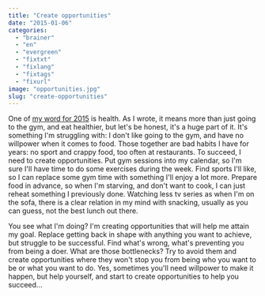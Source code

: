 ```yaml
---
title: "Create opportunities"
date: "2015-01-06"
categories: 
  - "brainer"
  - "en"
  - "evergreen"
  - "fixtxt"
  - "fixlang"
  - "fixtags"
  - "fixurl"
image: "opportunities.jpg"
slug: "create-opportunities"
---
```


One of [my word for 2015](http://fred.dev/My-3-words-for-2015/ "My 3 words for 2015") is health. As I wrote, it means more than just going to the gym, and eat healthier, but let's be honest, it's a huge part of it. It's something I'm struggling with: I don't like going to the gym, and have no willpower when it comes to food. Those together are bad habits I have for years: no sport and crappy food, too often at restaurants. To succeed, I need to create opportunities. Put gym sessions into my calendar, so I'm sure I'll have time to do some exercises during the week. Find sports I'll like, so I can replace some gym time with something I'll enjoy a lot more. Prepare food in advance, so when I'm starving, and don't want to cook, I can just reheat something I previously done. Watching less tv series as when I'm on the sofa, there is a clear relation in my mind with snacking, usually as you can guess, not the best lunch out there.

You see what I'm doing? I'm creating opportunities that will help me attain my goal. Replace getting back in shape with anything you want to achieve, but struggle to be successful. Find what's wrong, what's preventing you from being a doer. What are those bottlenecks? Try to avoid them and create opportunities where they won't stop you from being who you want to be or what you want to do. Yes, sometimes you'll need willpower to make it happen, but help yourself, and start to create opportunities to help you succeed...
